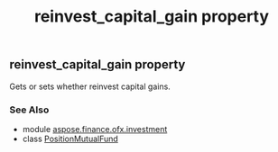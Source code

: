 ﻿---
title: reinvest_capital_gain property
second_title: Aspose.Finance for Python via .NET API References
description: 
type: docs
weight: 40
url: /python-net/aspose.finance.ofx.investment/positionmutualfund/reinvest_capital_gain/
is_root: false
---

## reinvest_capital_gain property


Gets or sets whether reinvest capital gains.

### See Also
* module [aspose.finance.ofx.investment](../../)
* class [PositionMutualFund](/finance/python-net/aspose.finance.ofx.investment/positionmutualfund)
